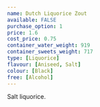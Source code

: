 ```yaml
---
name: Dutch Liquorice Zout
available: FALSE
purchase_option: 1
price: 1.6
cost_price: 0.75
container_water_weight: 919
container_sweets_weight: 717
type: [Liquorice]
flavour: [Aniseed, Salt]
colour: [Black]
free: [Alcohol]
---
```

Salt liquorice.